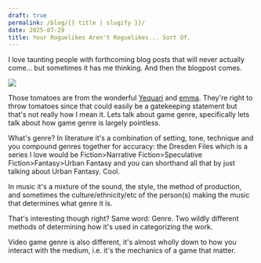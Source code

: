 ```yaml
---
draft: true
permalink: /blog/{{ title | slugify }}/
date: 2025-07-29
title: Your Roguelikes Aren't Roguelikes... Sort Of.
---
```

I love taunting people with forthcoming blog posts that will never actually come... but sometimes it has me thinking. And then the blogpost comes.

![](/assets/shortform/blog/29-07-25/BlogTaunting.png)

Those tomatoes are from the wonderful [Yequari](https://yequari.com/) and [emma](https://emmas.place/index.html). They're right to throw tomatoes since that could easily be a gatekeeping statement but that's not really how I mean it. Lets talk about game genre, specifically lets talk about how game genre is largely pointless.

What's genre? In literature it's a combination of setting, tone, technique and you compound genres together for accuracy: the Dresden Files which is a series I love would be Fiction>Narrative Fiction>Speculative Fiction>Fantasy>Urban Fantasy and you can shorthand all that by just talking about Urban Fantasy. Cool.

In music it's a mixture of the sound, the style, the method of production, and sometimes the culture/ethnicity/etc of the person(s) making the music that determines what genre it is.

That's interesting though right? Same word: Genre. Two wildly different methods of determining how it's used in categorizing the work.

Video game genre is also different, it's almost wholly down to how you interact with the medium, i.e. it's the mechanics of a game that matter.